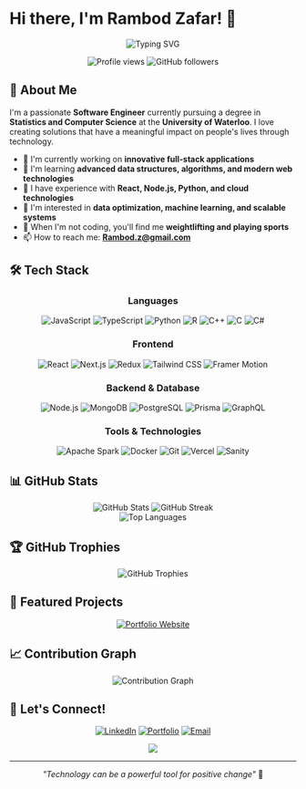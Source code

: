 # Hi there, I'm Rambod Zafar! 👋

<div align="center">
  <img src="https://readme-typing-svg.herokuapp.com?font=Fira+Code&pause=1000&color=F7AB0A&center=true&vCenter=true&width=435&lines=Software+Engineer;Statistics+%26+Computer+Science+Student;Full-Stack+Developer;Problem+Solver;Always+Learning" alt="Typing SVG" />
</div>

<p align="center">
  <img src="https://komarev.com/ghpvc/?username=Rambod-22&label=Profile%20views&color=0e75b6&style=flat" alt="Profile views" />
  <img src="https://img.shields.io/github/followers/Rambod-22?label=Followers&style=social" alt="GitHub followers" />
</p>

## 🚀 About Me

I'm a passionate **Software Engineer** currently pursuing a degree in **Statistics and Computer Science** at the **University of Waterloo**. I love creating solutions that have a meaningful impact on people's lives through technology.

- 🔭 I'm currently working on **innovative full-stack applications**
- 🌱 I'm learning **advanced data structures, algorithms, and modern web technologies**
- 💼 I have experience with **React, Node.js, Python, and cloud technologies**
- 🎯 I'm interested in **data optimization, machine learning, and scalable systems**
- 💪 When I'm not coding, you'll find me **weightlifting and playing sports**
- 📫 How to reach me: **Rambod.z@gmail.com**

## 🛠️ Tech Stack

<div align="center">

### Languages
![JavaScript](https://img.shields.io/badge/JavaScript-F7DF1E?style=for-the-badge&logo=javascript&logoColor=black)
![TypeScript](https://img.shields.io/badge/TypeScript-007ACC?style=for-the-badge&logo=typescript&logoColor=white)
![Python](https://img.shields.io/badge/Python-3776AB?style=for-the-badge&logo=python&logoColor=white)
![R](https://img.shields.io/badge/R-276DC3?style=for-the-badge&logo=r&logoColor=white)
![C++](https://img.shields.io/badge/C++-00599C?style=for-the-badge&logo=cplusplus&logoColor=white)
![C](https://img.shields.io/badge/C-A8B9CC?style=for-the-badge&logo=c&logoColor=black)
![C#](https://img.shields.io/badge/C%23-239120?style=for-the-badge&logo=csharp&logoColor=white)

### Frontend
![React](https://img.shields.io/badge/React-61DAFB?style=for-the-badge&logo=react&logoColor=black)
![Next.js](https://img.shields.io/badge/Next.js-000000?style=for-the-badge&logo=nextdotjs&logoColor=white)
![Redux](https://img.shields.io/badge/Redux-764ABC?style=for-the-badge&logo=redux&logoColor=white)
![Tailwind CSS](https://img.shields.io/badge/Tailwind_CSS-38B2AC?style=for-the-badge&logo=tailwind-css&logoColor=white)
![Framer Motion](https://img.shields.io/badge/Framer_Motion-0055FF?style=for-the-badge&logo=framer&logoColor=white)

### Backend & Database
![Node.js](https://img.shields.io/badge/Node.js-339933?style=for-the-badge&logo=nodedotjs&logoColor=white)
![MongoDB](https://img.shields.io/badge/MongoDB-47A248?style=for-the-badge&logo=mongodb&logoColor=white)
![PostgreSQL](https://img.shields.io/badge/PostgreSQL-336791?style=for-the-badge&logo=postgresql&logoColor=white)
![Prisma](https://img.shields.io/badge/Prisma-2D3748?style=for-the-badge&logo=prisma&logoColor=white)
![GraphQL](https://img.shields.io/badge/GraphQL-E10098?style=for-the-badge&logo=graphql&logoColor=white)

### Tools & Technologies
![Apache Spark](https://img.shields.io/badge/Apache_Spark-E25A1C?style=for-the-badge&logo=apachespark&logoColor=white)
![Docker](https://img.shields.io/badge/Docker-2496ED?style=for-the-badge&logo=docker&logoColor=white)
![Git](https://img.shields.io/badge/Git-F05032?style=for-the-badge&logo=git&logoColor=white)
![Vercel](https://img.shields.io/badge/Vercel-000000?style=for-the-badge&logo=vercel&logoColor=white)
![Sanity](https://img.shields.io/badge/Sanity-F03E2F?style=for-the-badge&logo=sanity&logoColor=white)

</div>

## 📊 GitHub Stats

<div align="center">
  <img src="https://github-readme-stats.vercel.app/api?username=Rambod-22&theme=tokyonight&show_icons=true&hide_border=true&count_private=true" alt="GitHub Stats" />
  <img src="https://github-readme-streak-stats.vercel.app/api/?user=Rambod-22&theme=tokyonight&hide_border=true" alt="GitHub Streak" />
</div>

<div align="center">
  <img src="https://github-readme-stats.vercel.app/api/top-langs/?username=Rambod-22&theme=tokyonight&show_icons=true&hide_border=true&layout=compact" alt="Top Languages" />
</div>

## 🏆 GitHub Trophies
<div align="center">
  <img src="https://github-profile-trophy.vercel.app/?username=Rambod-22&theme=tokyonight&no-frame=true&no-bg=false&margin-w=4" alt="GitHub Trophies" />
</div>

## 🎯 Featured Projects

<div align="center">

[![Portfolio Website](https://github-readme-stats.vercel.app/api/pin/?username=Rambod-22&repo=portfolio2.0&theme=tokyonight&hide_border=true)](https://github.com/Rambod-22/portfolio2.0)

</div>

## 📈 Contribution Graph
<div align="center">
  <img src="https://github-readme-activity-graph.vercel.app/graph?username=Rambod-22&theme=tokyo-night&hide_border=true" alt="Contribution Graph" />
</div>

## 🤝 Let's Connect!

<div align="center">
  
[![LinkedIn](https://img.shields.io/badge/LinkedIn-0077B5?style=for-the-badge&logo=linkedin&logoColor=white)](https://www.linkedin.com/in/rambodzafarmoghaddam/)
[![Portfolio](https://img.shields.io/badge/Portfolio-FF5722?style=for-the-badge&logo=todoist&logoColor=white)](https://your-portfolio-url.vercel.app)
[![Email](https://img.shields.io/badge/Email-D14836?style=for-the-badge&logo=gmail&logoColor=white)](mailto:Rambod.z@gmail.com)

</div>

<div align="center">
  <img src="https://capsule-render.vercel.app/api?type=waving&color=gradient&customColorList=6&height=100&section=footer&text=Thanks%20for%20visiting!&fontSize=16&fontColor=fff&animation=twinkling" />
</div>

---

<div align="center">
  
*"Technology can be a powerful tool for positive change"* 💫

</div>

